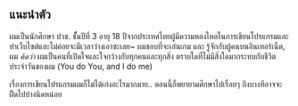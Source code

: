 ## แนะนำตัว
ผมเป็นนักศึกษา ปวช. ชัั้นปีที่ 3 อายุ 18 ปีจากประเทศไทยผู้มีความหลงไหลในการเขียนโปรแกรมและทำเว็บไซต์และไม่ค่อยจะมีเวลาว่างเอาซะเลย~
ผมชอบที่จะเล่นเกม และ รู้จักกับผู้คนบนอินเทอร์เน็ต, ผม  *คิดว่า*  ผมเป็นคนที่เปิดใจและใจกว้างกับทุกคนและทุกสิ่ง ตราบใดที่ไม่มีสิ่งใดมากระทบกับชีวิตประจำวันของผม (You do You, and I do me)

เรื่องการเขียนโปรแกรมผมก็ไม่ได้เก่งอะไรมากมาย.. ตอนนี้ก็พยายามศึกษาไปเรื่อยๆ ถึงบางทีอาจจะฝืดไปบ้างนิดหน่อย
